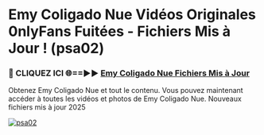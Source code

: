 # Emy Coligado Nue Vidéos Originales 0nlyFans Fuitées - Fichiers Mis à Jour ! (psa02)

<h3>🔴 CLIQUEZ ICI 🌐==►► <a href="https://tinyurl.com/2pmr4ezf" rel="nofollow">Emy Coligado Nue Fichiers Mis à Jour</a></h3>

Obtenez Emy Coligado Nue et tout le contenu. Vous pouvez maintenant accéder à toutes les vidéos et photos de Emy Coligado Nue. Nouveaux fichiers mis à jour 2025

[![psa02](https://i.imgur.com/6SNvagu.gif)](https://tinyurl.com/2pmr4ezf)
